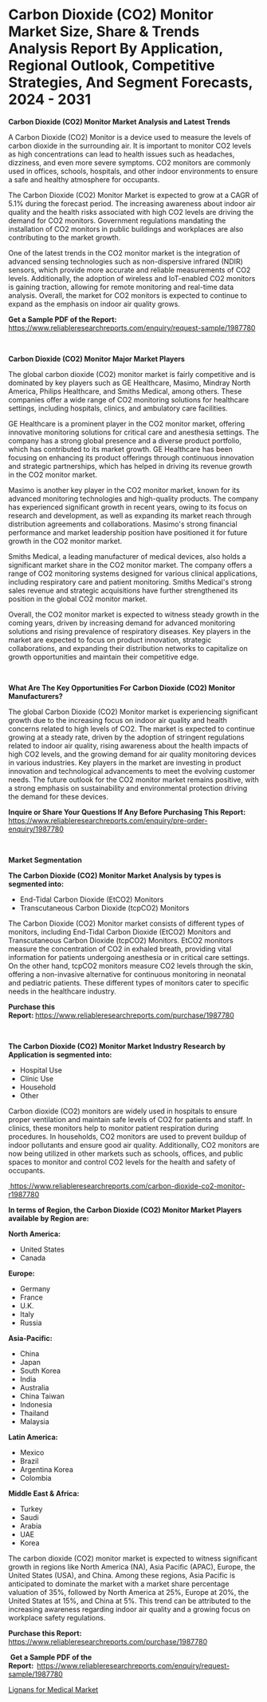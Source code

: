 <p><h1>Carbon Dioxide (CO2) Monitor Market Size, Share & Trends Analysis Report By Application, Regional Outlook, Competitive Strategies, And Segment Forecasts, 2024 - 2031</h1></p><p><strong>Carbon Dioxide (CO2) Monitor Market Analysis and Latest Trends</strong></p>
<p><p>A Carbon Dioxide (CO2) Monitor is a device used to measure the levels of carbon dioxide in the surrounding air. It is important to monitor CO2 levels as high concentrations can lead to health issues such as headaches, dizziness, and even more severe symptoms. CO2 monitors are commonly used in offices, schools, hospitals, and other indoor environments to ensure a safe and healthy atmosphere for occupants.</p><p>The Carbon Dioxide (CO2) Monitor Market is expected to grow at a CAGR of 5.1% during the forecast period. The increasing awareness about indoor air quality and the health risks associated with high CO2 levels are driving the demand for CO2 monitors. Government regulations mandating the installation of CO2 monitors in public buildings and workplaces are also contributing to the market growth.</p><p>One of the latest trends in the CO2 monitor market is the integration of advanced sensing technologies such as non-dispersive infrared (NDIR) sensors, which provide more accurate and reliable measurements of CO2 levels. Additionally, the adoption of wireless and IoT-enabled CO2 monitors is gaining traction, allowing for remote monitoring and real-time data analysis. Overall, the market for CO2 monitors is expected to continue to expand as the emphasis on indoor air quality grows.</p></p>
<p><strong>Get a Sample PDF of the Report:&nbsp;</strong> <a href="https://www.reliableresearchreports.com/enquiry/request-sample/1987780">https://www.reliableresearchreports.com/enquiry/request-sample/1987780</a></p>
<p>&nbsp;</p>
<p><strong>Carbon Dioxide (CO2) Monitor Major Market Players</strong></p>
<p><p>The global carbon dioxide (CO2) monitor market is fairly competitive and is dominated by key players such as GE Healthcare, Masimo, Mindray North America, Philips Healthcare, and Smiths Medical, among others. These companies offer a wide range of CO2 monitoring solutions for healthcare settings, including hospitals, clinics, and ambulatory care facilities.</p><p>GE Healthcare is a prominent player in the CO2 monitor market, offering innovative monitoring solutions for critical care and anesthesia settings. The company has a strong global presence and a diverse product portfolio, which has contributed to its market growth. GE Healthcare has been focusing on enhancing its product offerings through continuous innovation and strategic partnerships, which has helped in driving its revenue growth in the CO2 monitor market.</p><p>Masimo is another key player in the CO2 monitor market, known for its advanced monitoring technologies and high-quality products. The company has experienced significant growth in recent years, owing to its focus on research and development, as well as expanding its market reach through distribution agreements and collaborations. Masimo's strong financial performance and market leadership position have positioned it for future growth in the CO2 monitor market.</p><p>Smiths Medical, a leading manufacturer of medical devices, also holds a significant market share in the CO2 monitor market. The company offers a range of CO2 monitoring systems designed for various clinical applications, including respiratory care and patient monitoring. Smiths Medical's strong sales revenue and strategic acquisitions have further strengthened its position in the global CO2 monitor market.</p><p>Overall, the CO2 monitor market is expected to witness steady growth in the coming years, driven by increasing demand for advanced monitoring solutions and rising prevalence of respiratory diseases. Key players in the market are expected to focus on product innovation, strategic collaborations, and expanding their distribution networks to capitalize on growth opportunities and maintain their competitive edge.</p></p>
<p>&nbsp;</p>
<p><strong>What Are The Key Opportunities For Carbon Dioxide (CO2) Monitor Manufacturers?</strong></p>
<p><p>The global Carbon Dioxide (CO2) Monitor market is experiencing significant growth due to the increasing focus on indoor air quality and health concerns related to high levels of CO2. The market is expected to continue growing at a steady rate, driven by the adoption of stringent regulations related to indoor air quality, rising awareness about the health impacts of high CO2 levels, and the growing demand for air quality monitoring devices in various industries. Key players in the market are investing in product innovation and technological advancements to meet the evolving customer needs. The future outlook for the CO2 monitor market remains positive, with a strong emphasis on sustainability and environmental protection driving the demand for these devices.</p></p>
<p><strong>Inquire or Share Your Questions If Any Before Purchasing This Report:</strong> <a href="https://www.reliableresearchreports.com/enquiry/pre-order-enquiry/1987780">https://www.reliableresearchreports.com/enquiry/pre-order-enquiry/1987780</a></p>
<p>&nbsp;</p>
<p><strong>Market Segmentation</strong></p>
<p><strong>The Carbon Dioxide (CO2) Monitor Market Analysis by types is segmented into:</strong></p>
<p><ul><li>End-Tidal Carbon Dioxide (EtCO2) Monitors</li><li>Transcutaneous Carbon Dioxide (tcpCO2) Monitors</li></ul></p>
<p><p>The Carbon Dioxide (CO2) Monitor market consists of different types of monitors, including End-Tidal Carbon Dioxide (EtCO2) Monitors and Transcutaneous Carbon Dioxide (tcpCO2) Monitors. EtCO2 monitors measure the concentration of CO2 in exhaled breath, providing vital information for patients undergoing anesthesia or in critical care settings. On the other hand, tcpCO2 monitors measure CO2 levels through the skin, offering a non-invasive alternative for continuous monitoring in neonatal and pediatric patients. These different types of monitors cater to specific needs in the healthcare industry.</p></p>
<p><strong>Purchase this Report:&nbsp;</strong><a href="https://www.reliableresearchreports.com/purchase/1987780">https://www.reliableresearchreports.com/purchase/1987780</a></p>
<p>&nbsp;</p>
<p><strong>The Carbon Dioxide (CO2) Monitor Market Industry Research by Application is segmented into:</strong></p>
<p><ul><li>Hospital Use</li><li>Clinic Use</li><li>Household</li><li>Other</li></ul></p>
<p><p>Carbon dioxide (CO2) monitors are widely used in hospitals to ensure proper ventilation and maintain safe levels of CO2 for patients and staff. In clinics, these monitors help to monitor patient respiration during procedures. In households, CO2 monitors are used to prevent buildup of indoor pollutants and ensure good air quality. Additionally, CO2 monitors are now being utilized in other markets such as schools, offices, and public spaces to monitor and control CO2 levels for the health and safety of occupants.</p></p>
<p><a href="https://www.reliableresearchreports.com/carbon-dioxide-co2-monitor-r1987780">&nbsp;https://www.reliableresearchreports.com/carbon-dioxide-co2-monitor-r1987780</a></p>
<p><strong>In terms of Region, the Carbon Dioxide (CO2) Monitor Market Players available by Region are:</strong></p>
<p>
    <p> <strong> North America: </strong>
        <ul>
            <li>United States</li>
            <li>Canada</li>
        </ul>
        </p> 
    <p> <strong> Europe: </strong>
        <ul>
            <li>Germany</li>
            <li>France</li>
            <li>U.K.</li>
            <li>Italy</li>
            <li>Russia</li>
        </ul>
        </p> 
    <p> <strong> Asia-Pacific: </strong>
        <ul>
            <li>China</li>
            <li>Japan</li>
            <li>South Korea</li>
            <li>India</li>
            <li>Australia</li>
            <li>China Taiwan</li>
            <li>Indonesia</li>
            <li>Thailand</li>
            <li>Malaysia</li>
        </ul>
        </p> 
    <p> <strong> Latin America: </strong>
        <ul>
            <li>Mexico</li>
            <li>Brazil</li>
            <li>Argentina Korea</li>
            <li>Colombia</li>
        </ul>
        </p> 
    <p> <strong> Middle East & Africa: </strong>
        <ul>
            <li>Turkey</li>
            <li>Saudi</li>
            <li>Arabia</li>
            <li>UAE</li>
            <li>Korea</li>
        </ul>
    </p>
    </p>
<p><p>The carbon dioxide (CO2) monitor market is expected to witness significant growth in regions like North America (NA), Asia Pacific (APAC), Europe, the United States (USA), and China. Among these regions, Asia Pacific is anticipated to dominate the market with a market share percentage valuation of 35%, followed by North America at 25%, Europe at 20%, the United States at 15%, and China at 5%. This trend can be attributed to the increasing awareness regarding indoor air quality and a growing focus on workplace safety regulations.</p></p>
<p><strong>Purchase this Report: </strong><a href="https://www.reliableresearchreports.com/purchase/1987780">https://www.reliableresearchreports.com/purchase/1987780</a></p>
<p>&nbsp;<strong>Get a Sample PDF of the Report:&nbsp;&nbsp;</strong><a href="https://www.reliableresearchreports.com/enquiry/request-sample/1987780">https://www.reliableresearchreports.com/enquiry/request-sample/1987780</a></p>
<p><strong></strong></p>
<p><p><a href="https://meowing-canidae-761.notion.site/Lignans-for-Medical-Market-Furnishes-Information-on-Market-Share-Market-Trends-and-Market-Growth-e3257a02667d4d5fbf15f7b08569af3a">Lignans for Medical Market</a></p></p>